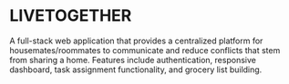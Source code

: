 # LIVETOGETHER
A full-stack web application that provides a centralized platform for housemates/roommates to communicate and reduce conflicts that stem from sharing a home. Features include authentication, responsive dashboard, task assignment functionality, and grocery list building.
